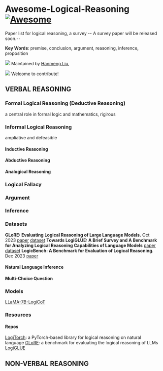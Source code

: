 # Awesome-Logical-Reasoning  [![Awesome](https://cdn.rawgit.com/sindresorhus/awesome/d7305f38d29fed78fa85652e3a63e154dd8e8829/media/badge.svg)](https://github.com/sindresorhus/awesome)
Paper list for logical reasoning, a survey
-- A survey paper will be released soon.--

**Key Words**: premise, conclusion, argument, reasoning, inference, proposition

![](https://img.shields.io/github/last-commit/csitfun/Awesome-Logical-Reasoning) Maintained by [Hanmeng Liu](https://scholar.google.com/citations?user=vjmL_9UAAAAJ&hl=en), 

![](https://img.shields.io/badge/PRs-Welcome-red) Welcome to contribute!

## VERBAL REASONING
### Formal Logical Reasoning (Deductive Reasoning)
a central role in formal logic and mathematics, rigirous


### Informal Logical Reasoning 
ampliative and defeasible
#### Inductive Reasoning

#### Abductive Reasoning

#### Analogical Reasoning

### Logical Fallacy

### Argument

### Inference

### Datasets
**GLoRE: Evaluating Logical Reasoning of Large Language Models.** Oct 2023 [paper](https://arxiv.org/abs/2310.09107) [dataset](https://github.com/csitfun/glore)
**Towards LogiGLUE: A Brief Survey and A Benchmark for Analyzing Logical Reasoning Capabilities of Language Models** [paper](https://arxiv.org/abs/2310.00836) [dataset](https://huggingface.co/datasets/logicreasoning/logi_glue)
**LogicBench: A Benchmark for Evaluation of Logical Reasoning.** Dec 2023 [paper](https://openreview.net/forum?id=7NR2ZVzZxx)

#### Natural Language Inference

#### Multi-Choice Question

### Models
[LLaMA-7B-LogiCoT](https://huggingface.co/csitfun/llama-7b-logicot)

### Resources
#### Repos
[LogiTorch](https://github.com/LogiTorch/logitorch): a PyTorch-based library for logical reasoning on natural language
[GLoRE](https://github.com/csitfun/glore): a benchmark for evaluating the logical reasoning of LLMs
[LogiGLUE](https://huggingface.co/datasets/logicreasoning/logi_glue/tree/main)

## NON-VERBAL REASONING
